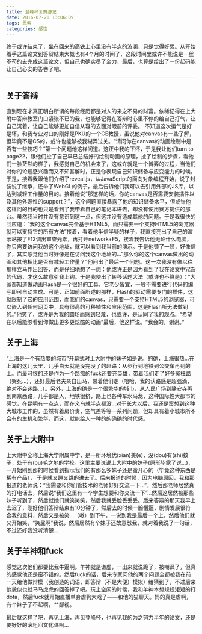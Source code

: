 ```yaml
---
title: 登峰杯复赛游记
date: 2016-07-20 13:06:09
tags: 思索
categories: 感性
---
```

终于或许结束了，坐在回来的高铁上心里没有半点的波澜，只是觉得好累。从开始着手这篇论文到答辩结束大概也有4个月的时间了，这段时间里或许不能说是一丝不苟的去完成这篇论文，但自己也确实尽了全力，最后，也算是给出了一份起码能让自己心安的答卷了吧。

---

## 关于答辩

直到现在才真正明白所谓的每段经历都是对人的来之不易的财富。依稀记得在上大附中答辩教室门口紧张不已的我，也能够记得在答辩时心里不停的给自己打气，让自己沉着，让自己能够更加自信从容的去面对眼前的评委。 不知道这次运气是好是坏，和我专业对口的刚好是PKU的一个CE教授，虽说他对canvas有一些了解，但毕竟不是CS的，或许也能够被我糊弄过关。“请问你在canvas的动画绘制中是否有一些技巧？”第一个问题他这样问道。这正中我的下怀，于是我让他们turn to page22，跟他们扯了自己早已总结好的绘制动画的原理，扯了绘制的步骤，看他们一脸茫然的样子，我感觉自己的机会来了，这或许就是一个博弈的过程，当他们对你的论题感兴趣而又不知甚解时，正是你表现自己知识储备与应变能力的时候。于是，接着我跟他们介绍了reveal.js，从JavaScript的面向对象编程开始，说了封装说了继承，还举了WebGL的例子，最后告诉他们我可以去引用外部的JS库，以达到减轻工作量的目的。接着他说“那这样的话，你的canvas是否需要安装插件以及其他外源性的support？”，这个问题直接暴露了他的知识储备水平，但或许他这样问的目的也只是看到了我带着自己的笔记本进去，却没有使用赛方提供的那台。虽然我当时并没有意识到这一点，但这并没有造成其他的问题。于是我很快的回应道：“我的这个canvas完全基于HTML5，而只需要一个支持HTML5的浏览器就可以支持它的所有方法”接着，看着他半信半疑的样子，我直接亮出了自己的演示站按了F12调出审查元素，再打开network+F5，接着我告诉他无论什么电脑，你只需要访问我的这个地址，就可以看到我当前的演示。于是他顿了一顿，好像信了，其实感觉他当时好像是在访问我这个地址的...”那么你的这个canvas做出的动画和其他相比是否有减轻工作量？”他问出了最后一个问题。这一次我没有像以往那样立马作出回答，而是仔细地想了一想：他或许正是因为看到了我在论文中冗杂的代码，才这么故意引我上钩。于是我使出了转移话题大法（或许也不算是）：“大家都知道做动画Flash是一个很好的工具，它老少皆宜，一般不需要进行代码的编写即可自动生成。可是，正如前面所述的那样，Flash的驱动需要专门的插件，这就限制了它的应用范围，而我们的canvas，只需要一个支持HTML5的浏览器，可以嵌入到任何网页中，具有很高的可移植性和应用范围，这是Flash所无法做到的。”他笑了，或许是为我的圆场而感到轻蔑，也或许，是认同了我的观点。“希望在以后能够看到你做出更多更炫酷的动画”最后，他这样说。“我会的，谢谢。”

## 关于上海

“上海是一个有热度的城市”开幕式时上大附中的妹子如是说。的确，上海很热...在上海的这几天里，几乎白天就是没完没了的赶路：从步行到地铁到公交车再到的士。而最可恨的还是作为一个路痴的fuck还要充英雄，带着我们走了好多冤枉路（哭死...），还好最后老夫亲自出马，带着他们走（哈哈，我的认路感是超强滴，绝对不会迷路...）。另外，上海的确是一个很繁华的城市，从人民广场到静安寺再到南京西路，几乎都是人，地铁很挤，路上也各种车水马龙，这种国际性大都市的感觉，在昆明有一点点，而在义乌就半点都没...对于长大以后，我还是蛮想到这种大城市工作的，虽然有着房价贵，空气差等等一系列问题，但却具有着小城市所不会有的生机和繁华，而这，就能给人一种的的确确的时代感。

## 关于上大附中

上大附中全称上海大学附属中学，是一所环境优(xian)美(e)，没(dou)有(shi)蚊子，处于有(bu)毛之地的学校。这里主要说说上大附中的妹子(原形毕露了说...)，一开始刚到那的时候看到指示我们的有那么多妹子还是蛮开心的（毕竟这种东西是稀有产品）， 于是就又蹦又跳的进去了。后来报道的时候，因为电脑原因，我和那报道的老师说：“我需要和你们管技术的老师好好交流一下...”，然后那老师居然真的打电话去，然后说“我们这里有一个学生想要和你交流一下”...然后这居然被那些妹子听到了，然后就她们就笑笑笑，然后我就丢脸丢丢丢。后来答辩的那天我早上去迟了，刚好他们答辩结束有10分钟了，然后去的时候一脸懵逼，剧情发展很符合我的意料，然后又是被笑...（嗷）到下午，一说到我是最后一个上，然后他们就又开始笑，“笑屁啊”我说，然后居然有个妹子还故意怼我，就对着我说了一句话，不过还好我没听清楚...

## 关于羊神和fuck

感觉这次他们都要比我牛逼啊。羊神就是谦虚，一出来就说跪了，被嘲讽了，但真的感觉他还是蛮不错的。然后fuck的话，后来专家问他的两个问题全都被我在前一天给他做辩模（我创造的词语，即答辩（不是大便）模拟）给猜到了，不过后来他貌似也就马马虎虎的回答掉了吧。玩上空闲的时候，我和羊神本想规规矩矩的打dota，然后fuck就开始直播单身虐狗大戏了——和他的猫聊天。妈的真是虐啊，有个妹子了不起啊，艹鄙视。

最后就这样了吧，再见上海，再见登峰杯，也再见我的为之努力半年的论文，还是要好好的滚粗回文化课啊...
